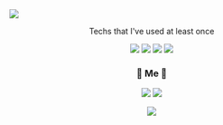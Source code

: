 <img src="https://capsule-render.vercel.app/api?type=waving&color=auto&height=300&section=header&text=Hyeri%20Jang&fontSize=90" />

<p align="center"> Techs that I've used at least once </p>

<p align="center">
<img src="https://img.shields.io/badge/Java-ED8B00?style=for-the-badge&logo=openjdk&logoColor=white"/></a>
<img src="https://img.shields.io/badge/Spring-6DB33F?style=for-the-badge&logo=spring&logoColor=white"/></a>
<img src="https://img.shields.io/badge/Spring Data JPA-gray?style=for-the-badge&logoColor=white"/></a>
<img src="https://img.shields.io/badge/JPA-gray?style=for-the-badge&logoColor=white"/></a>
</p>


<h3 align="center"> 🔔 Me 🔔 </h3>

<p align="center">
  <a href="https://dev-jhl.tistory.com"><img src="https://img.shields.io/badge/Tech%20Blog-FFA500?style=flat-square&logo=Telegraph&logoColor=white&link=https://dev-jhl.tistory.com/"/></a>
  <a href="mailto:hyerijang0822@gmail.com"><img src="https://img.shields.io/badge/Gmail-d14836?style=flat-square&logo=Gmail&logoColor=white&link=hyerijang0822@gmail.com"/></a>
</p>

<p align="center">
<a href="https://github.com/anuraghazra/github-readme-stats">
  <img align="center" src="https://github-readme-stats.vercel.app/api?username=hyerijang" />
</a>
</p>
